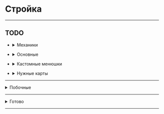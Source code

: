 # Стройка

<hr>

## TODO

- <details>
  <summary>Механики</summary>

    - Механика доставки блоков из хранилища рабочим, прокачка склада на скорость передачи и вместимость
    - Ребитхи - новые города, бустеры статистики
    - Фриланс система -> доп доход (сроки, +- репутации)
        - Чем больше репутация - тем больше можешь потерять
    - Починка зданий: механика починки - принос блоков

</details>

- <details>
  <summary>Основные</summary>

    - Снос заглушек для постройки
    - Доделать сохранение всех полей в kensuke
    - Не работает ставка блоков (улучшить)
    - Взятие кредитов (переработать)
    - Ломание зданий улучшить (уведомление)
    - Донат: Автомат починка зданий(Здания не ломаются)
    - Глобальный бустер - меньше блоков для починки зданий
    - Изменить меню доната (меньше разных цветов)
    - Обучение (пройтись по всем механикам, рассказать)
    - <details>
      <summary>Глобальная карта мира</summary>

      ![image](https://i.imgur.com/t3I3Brf.jpg)
      </details>
    - Прокачка мэрии по внешнему миру
    - Переделать систему кейсов - 1 кейс, из него падает обычный, редкий, легендарный, указать какие работники могу
      выпасть
    - Меню след блоков (инфо про постройку)
    - Ежедневные награды, задания
    - Связывание всего в экономику
    - Настройка экономики
    - Кастомные сервис (db)
    - Мультисерверность (автоматический запуск серверов)

</details>

- <details>
  <summary>Кастомные менюшки</summary>

    - Прокачка рабочего
    - Взятие блоков со склада
    - Прокачка склада
    - Покупка блоков в магазине
    - Круг следующих блоков

</details>

- <details>
  <summary>Нужные карты</summary>

    - Структуры
    - Локации (перестройка в один город)

</details>

<hr>

<details>
  <summary>Побочные</summary>

- Теги
    - Меню покупки/выбора активного
    - Донатные
- Меню настроек (вкл/выкл тега...)

</details>

<hr>

<details>
  <summary>Готово</summary>

- +Взятие денег в долг -> Банк
- +Работники + Покупка - в одно меню
- +Взятие блоков со склада (ЛКМ - 64, ПКМ - всё)
- +Склад: нет места в инвентаре - ...
- +Реактивный склад (изменяется без закрытия)
- +Тп по локам не работает
- +Можно было положить на склад предметы меню и доната (fix)
- +Сортировка работников по редкости
- +Здание мэрии - пассивный доход, улучшать
- +Афк зона
- +Донат: Игровая валюта
- <details>
  <summary>+Русские символы в intelij терминале</summary>

  <h5>Settings/Preferences | Editor | File Encodings</h5>
  ```
  global encoding -> UTF-8
  project encoding -> UTF-8
  ```
  <h5>Help | Edit Custom VM Options</h5>
  ```
  -Dconsole.encoding=UTF-8
  -Dfile.encoding=UTF-8
  ```
  </details>
- +Оптимизация мира(gameRules: tickSpeed...)
- +Информация по работникам норм - инфо какие поля чё значат
- +[Теги в чате](https://colordesigner.io/gradient-generator) ([Готовые градиенты](https://uigradients.com/))
- +Поменять местами покупка - список
- +Наводишь на работника - показывается инфа
- +Показывать всех игроков в табе
- +Показывать, что можно положить на склад блоки, когда входишь в необходимую зону
- +Эмоджи денег отображается не по центру -> убрать эмоджи
- +Текстуры блоков проподали на складе (fix)
- +Статистика плохо робит (fix)
- +Теги в табе
- +Локации (покупка, перемещение)
- +Переходы между локациями
- +Рефактор менюшек доната
- +Вывод инфы о поломке
- +Всё зависало когда рабочий строил давольно быстро (fix)
- Можно ставить диагональные блоки (блок не соприкосается ни с одним другим)
- Использование локализированных названий предметов

</details>

<hr>

